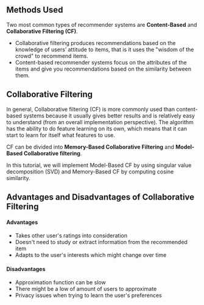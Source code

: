 ## Methods Used

Two most common types of recommender systems are **Content-Based** and **Collaborative Filtering (CF)**. 

* Collaborative filtering produces recommendations based on the knowledge of users’ attitude to items, that is it uses the "wisdom of the crowd" to recommend items. 
* Content-based recommender systems focus on the attributes of the items and give you recommendations based on the similarity between them.

## Collaborative Filtering

In general, Collaborative filtering (CF) is more commonly used than content-based systems because it usually gives better results and is relatively easy to understand (from an overall implementation perspective). The algorithm has the ability to do feature learning on its own, which means that it can start to learn for itself what features to use. 

CF can be divided into **Memory-Based Collaborative Filtering** and **Model-Based Collaborative filtering**. 

In this tutorial, we will implement Model-Based CF by using singular value decomposition (SVD) and Memory-Based CF by computing cosine similarity. 

## Advantages and Disadvantages of Collaborative Filtering
#### Advantages
- Takes other user's ratings into consideration
- Doesn't need to study or extract information from the recommended item
- Adapts to the user's interests which might change over time

#### Disadvantages
- Approximation function can be slow
- There might be a low of amount of users to approximate
- Privacy issues when trying to learn the user's preferences
